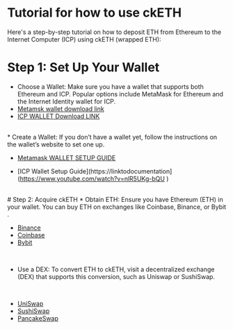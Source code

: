 #                                                                                        Tutorial for  how to use ckETH

Here's a step-by-step tutorial on how to deposit ETH from Ethereum to the Internet Computer (ICP) using ckETH (wrapped ETH):
# Step 1: Set Up Your Wallet
* Choose a Wallet: Make sure you have a wallet that supports both Ethereum and ICP. Popular options include MetaMask  for Ethereum and the Internet Identity wallet  for ICP.
  <br>
*   [Metamsk wallet download link](https://chromewebstore.google.com/detail/metamask/nkbihfbeogaeaoehlefnkodbefgpgknn)
*   [ICP WALLET Download LINK](https://nns.ic0.app/tokens/) 
 <br>
*   Create a Wallet: If you don’t have a wallet yet, follow the instructions on the wallet’s website to set one up.
<br>

*  [Metamask WALLET SETUP GUIDE](https://www.youtube.com/watch?v=A7sbpFvkEe0)

*   [ICP Wallet Setup Guide](https://linktodocumentation](https://www.youtube.com/watch?v=nlR5UKg-bQU )



<br>
#   Step 2: Acquire ckETH
*   Obtain ETH: Ensure you have Ethereum (ETH) in your wallet. You can buy ETH on exchanges like Coinbase, Binance, or Bybit .
<br>

*   [Binance](https://binance.com)
*   [Coinbase](https://www.coinbase.com/en-gb/exchange)
*   [Bybit](http://www.bybit.com/)

<br>

*   Use a DEX: To convert ETH to ckETH, visit a decentralized exchange (DEX) that supports this conversion, such as Uniswap or SushiSwap.
  <br>
  
*   [UniSwap](https://app.uniswap.org/#/swap)
*   [SushiSwap](https://www.sushi.com/)
*   [PancakeSwap](https://pancakeswap.finance/?chainId=1)

<br>



